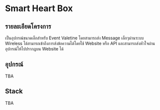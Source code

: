 # Smart Heart Box

## รายละเอียดโครงการ

เป็นอุปกรณ์ขนาดเล็กสำหรับ Event Valetine โดยสามารถส่ง Message เล็กๆผ่านระบบ Wireless ได้สามารถเข้าถึงการส่งข้อความได้โดยใช้ Website หรือ API และสามารถส่งหัวใจผ่านอุปกรณ์ให้ไปปรากฎบน Website ได้

## อุปกรณ์

TBA

## Stack

TBA
